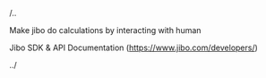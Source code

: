 /..

Make jibo do calculations by interacting with human

Jibo SDK & API Documentation (https://www.jibo.com/developers/)

../
